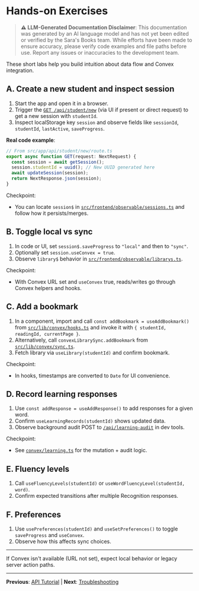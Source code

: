 # Hands-on Exercises

> **⚠️ LLM-Generated Documentation Disclaimer**: This documentation was generated by an AI language model and has not yet been edited or verified by the Sara's Books team. While efforts have been made to ensure accuracy, please verify code examples and file paths before use. Report any issues or inaccuracies to the development team.

These short labs help you build intuition about data flow and Convex integration.

## A. Create a new student and inspect session

1. Start the app and open it in a browser.
2. Trigger the [`GET /api/student/new`](../src/app/api/student/new/route.ts) (via UI if present or direct request) to get a new session with `studentId`.
3. Inspect localStorage key `session` and observe fields like `sessionId`, `studentId`, `lastActive`, `saveProgress`.

**Real code example**:

```typescript
// From src/app/api/student/new/route.ts
export async function GET(request: NextRequest) {
  const session = await getSession();
  session.studentId = uuid(); // New UUID generated here
  await updateSession(session);
  return NextResponse.json(session);
}
```

Checkpoint:

- You can locate `session$` in [`src/frontend/observable/sessions.ts`](../src/frontend/observable/sessions.ts) and follow how it persists/merges.

## B. Toggle local vs sync

1. In code or UI, set `session$.saveProgress` to `"local"` and then to `"sync"`.
2. Optionally set `session.useConvex = true`.
3. Observe `library$` behavior in [`src/frontend/observable/librarys.ts`](../src/frontend/observable/librarys.ts).

Checkpoint:

- With Convex URL set and `useConvex` true, reads/writes go through Convex helpers and hooks.

## C. Add a bookmark

1. In a component, import and call `const addBookmark = useAddBookmark()` from [`src/lib/convex/hooks.ts`](../src/lib/convex/hooks.ts) and invoke it with `{ studentId, readingId, currentPage }`.
2. Alternatively, call `convexLibrarySync.addBookmark` from [`src/lib/convex/sync.ts`](../src/lib/convex/sync.ts).
3. Fetch library via `useLibrary(studentId)` and confirm bookmark.

Checkpoint:

- In hooks, timestamps are converted to `Date` for UI convenience.

## D. Record learning responses

1. Use `const addResponse = useAddResponse()` to add responses for a given word.
2. Confirm `useLearningRecords(studentId)` shows updated data.
3. Observe background audit POST to [`/api/learning-audit`](../src/app/api/learning-audit/route.ts) in dev tools.

Checkpoint:

- See [`convex/learning.ts`](../convex/learning.ts) for the mutation + audit logic.

## E. Fluency levels

1. Call `useFluencyLevels(studentId)` or `useWordFluencyLevel(studentId, word)`.
2. Confirm expected transitions after multiple Recognition responses.

## F. Preferences

1. Use `usePreferences(studentId)` and `useSetPreferences()` to toggle `saveProgress` and `useConvex`.
2. Observe how this affects sync choices.

---

If Convex isn't available (URL not set), expect local behavior or legacy server action paths.

---

**Previous**: [API Tutorial](./04-api-tutorial.md) | **Next**: [Troubleshooting](./06-troubleshooting.md)
